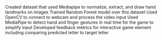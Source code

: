 Created dataset that used Mediapipe to normalize, extract, and draw hand landmarks on images
Trained Random Forest model over this dataset
Used OpenCV to connect to webcam and process the video input
Used MediaPipe to detect hand and finger gestures in real time for the game to simplify input 
Developed feedback metrics for interactive game element including comparing predicted letter to target letter
